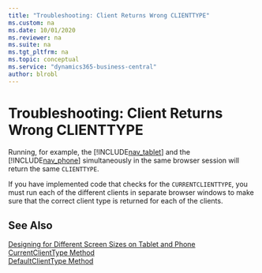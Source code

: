 ```yaml
---
title: "Troubleshooting: Client Returns Wrong CLIENTTYPE"
ms.custom: na
ms.date: 10/01/2020
ms.reviewer: na
ms.suite: na
ms.tgt_pltfrm: na
ms.topic: conceptual
ms.service: "dynamics365-business-central"
author: blrobl
---
```

# Troubleshooting: Client Returns Wrong CLIENTTYPE
Running, for example, the [!INCLUDE[nav_tablet](includes/nav_tablet_md.md)] and the [!INCLUDE[nav_phone](includes/nav_phone_md.md)] simultaneously in the same browser session will return the same `CLIENTTYPE`.  
  
 If you have implemented code that checks for the `CURRENTCLIENTTYPE`, you must run each of the different clients in separate browser windows to make sure that the correct client type is returned for each of the clients.  
  
## See Also   
 [Designing for Different Screen Sizes on Tablet and Phone](devenv-designing-different-screen-sizes-tablet-and-phone.md)   
 [CurrentClientType Method](methods-auto/session/session-currentclienttype-method.md)   
 [DefaultClientType Method](methods-auto/session/session-defaultclienttype-method.md)